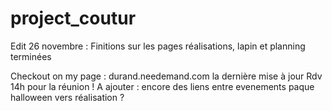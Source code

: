 # project_coutur
Edit 26 novembre :
Finitions sur les pages réalisations, lapin et planning terminées

Checkout on my page : 
durand.needemand.com la dernière mise à jour
Rdv 14h pour la réunion ! A ajouter : encore des liens entre evenements paque halloween vers réalisation ?
